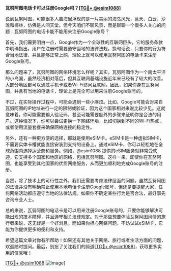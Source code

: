 **瓦努阿图电话卡可以注册Google吗？[[TG💪+ @esim1088](https://t.me/s/esim1088)]**

说到瓦努阿图，可能很多人脑海里浮现的是一片美丽的海岛风光，蓝天、白云、沙滩和椰林，仿佛是人间天堂。但今天咱们不聊风景，而是聊聊一个很多人关心的问题：瓦努阿图的电话卡能不能用来注册Google账号？

首先，我们需要明白一点，Google作为一个全球性的互联网巨头，它的服务条款中明确指出，用户在注册时需要遵守当地的法律法规。换句话说，只要你的行为符合当地法律，并且能够正常上网，理论上就可以使用瓦努阿图的电话卡来注册Google账号。

那么问题来了，瓦努阿图的网络环境怎么样呢？其实，瓦努阿图作为一个南太平洋的小岛国，虽然经济相对落后，但其互联网基础设施近年来已经有了较大的改善。大部分地区都可以通过手机卡或者Wi-Fi访问互联网。因此，如果你身在瓦努阿图，并且有当地的电话卡，理论上是完全可以用来注册Google账号的。

不过，在实际操作过程中，可能会遇到一些小麻烦。比如，Google可能会对来自瓦努阿图的IP地址进行一定的限制或验证，因为这个国家相对来说比较少见。这就意味着，你可能需要输入验证码，甚至可能需要额外的步骤来证明你是合法的用户。这种情况下，你可以尝试更换一下网络环境，比如切换到不同的Wi-Fi热点，或者使用流量套餐来确保网络连接的稳定性。

另外，还有一种更方便的选择，那就是使用eSIM卡。eSIM卡是一种虚拟SIM卡，不需要实体卡槽就能直接安装到支持的设备上。通过eSIM卡，你可以轻松地在全球范围内选择运营商和服务。例如，@esim1088 提供的eSIM服务就非常受欢迎，它支持多个国家和地区的网络，包括瓦努阿图。这样一来，即使你在瓦努阿图，也能享受到其他国家的优质网络服务，从而更加顺利地完成Google账号的注册。

当然，除了技术上的可行性之外，我们还需要考虑法律层面的问题。虽然瓦努阿图的法律并没有明确禁止使用本地电话卡注册Google账号，但还是要提醒大家，任何网络活动都应遵守当地的法律法规。如果你不确定某些行为是否合法，最好事先咨询专业人士。

总的来说，瓦努阿图的电话卡是可以用来注册Google账号的，只要你能够解决可能出现的技术障碍，并且遵守相关法律规定。对于那些想要体验瓦努阿图风情的旅行者来说，这无疑是一个好消息。而如果你担心网络问题，不妨试试eSIM卡，它能为你提供更多的便利和支持。

希望这篇文章对你有所帮助！如果还有其他关于网络、旅行或者生活方面的问题，欢迎随时提问。最后，别忘了关注我们的频道[[TG💪+ @esim1088](https://t.me/s/esim1088)]，获取更多实用的信息哦！

[[TG💪+ @esim1088](https://t.me/s/esim1088) ![Image](https://i.postimg.cc/4NQfJmqS/Snipaste-2025-05-13-00-14-12.png)]